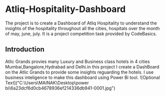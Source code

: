 # Atliq-Hospitality-Dashboard
The project is to create a Dashboard of Atliq Hospitality to understand the insights of the hospitality throughout all the cities, hospitals over the month of may, june, july. It is a project competition task provided by CodeBasics.
## Introduction
Atlic Grands provies many Luxury and Business class hotels in 4 cities Mumbai,Bangalore,Hydrabad and Delhi.in this project I create a DashBoard on the Atlic Grands to provide some insights reguarding the hotels. I use business inteligence to make this dashboard using Power Bi tool.
![Optional Text]("C:\Users\MAINAK\Desktop\power bi\6a23dcf6d0cb4678936ef214336db941-0001.jpg")

